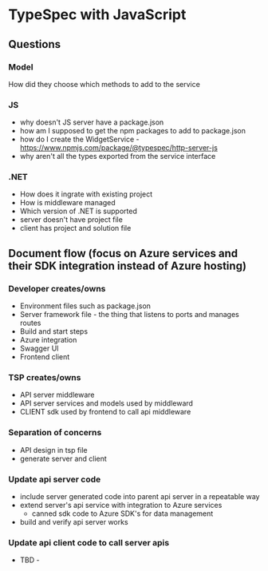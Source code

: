 # TypeSpec with JavaScript 

## Questions

### Model

How did they choose which methods to add to the service

### JS

* why doesn't JS server have a package.json
* how am I supposed to get the npm packages to add to package.json
* how do I create the WidgetService - https://www.npmjs.com/package/@typespec/http-server-js
* why aren't all the types exported from the service interface

### .NET

* How does it ingrate with existing project
* How is middleware managed
* Which version of .NET is supported
* server doesn't have project file
* client has project and solution file

## Document flow (focus on Azure services and their SDK integration instead of Azure hosting)

### Developer creates/owns

* Environment files such as package.json
* Server framework file - the thing that listens to ports and manages routes
* Build and start steps
* Azure integration
* Swagger UI
* Frontend client 

### TSP creates/owns

* API server middleware
* API server services and models used by middleward
* CLIENT sdk used by frontend to call api middleware

### Separation of concerns

* API design in tsp file
* generate server and client

### Update api server code

* include server generated code into parent api server in a repeatable way
* extend server's api service with integration to Azure services
    * canned sdk code to Azure SDK's for data management
* build and verify api server works

### Update api client code to call server apis

* TBD - 
